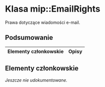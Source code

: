 # <a name="class-mipemailrights"></a>Klasa mip::EmailRights 
Prawa dotyczące wiadomości e-mail.
  
## <a name="summary"></a>Podsumowanie
 Elementy członkowskie                        | Opisy                                
--------------------------------|---------------------------------------------
  
## <a name="members"></a>Elementy członkowskie
_Jeszcze nie udokumentowane._
